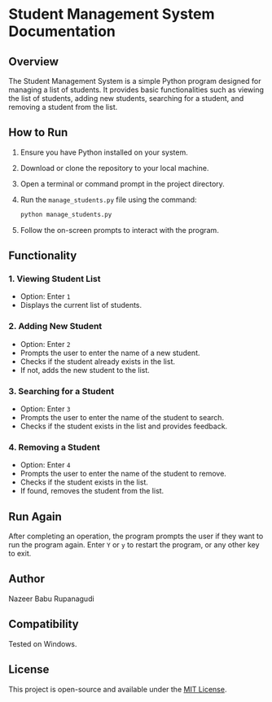 


# Student Management System Documentation

## Overview

The Student Management System is a simple Python program designed for managing a list of students. It provides basic functionalities such as viewing the list of students, adding new students, searching for a student, and removing a student from the list.

## How to Run

1. Ensure you have Python installed on your system.
2. Download or clone the repository to your local machine.
3. Open a terminal or command prompt in the project directory.
4. Run the `manage_students.py` file using the command:

    ```bash
    python manage_students.py
    ```

5. Follow the on-screen prompts to interact with the program.

## Functionality

### 1. Viewing Student List

- Option: Enter `1`
- Displays the current list of students.

### 2. Adding New Student

- Option: Enter `2`
- Prompts the user to enter the name of a new student.
- Checks if the student already exists in the list.
- If not, adds the new student to the list.

### 3. Searching for a Student

- Option: Enter `3`
- Prompts the user to enter the name of the student to search.
- Checks if the student exists in the list and provides feedback.

### 4. Removing a Student

- Option: Enter `4`
- Prompts the user to enter the name of the student to remove.
- Checks if the student exists in the list.
- If found, removes the student from the list.

## Run Again

After completing an operation, the program prompts the user if they want to run the program again. Enter `Y` or `y` to restart the program, or any other key to exit.


## Author

Nazeer Babu Rupanagudi

## Compatibility

Tested on Windows.

## License

This project is open-source and available under the [MIT License](LICENSE).

